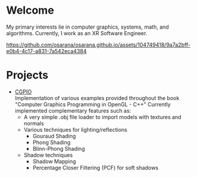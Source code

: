# Welcome
My primary interests lie in computer graphics, systems, math, and algorithms.
Currently, I work as an XR Software Engineer.

https://github.com/osarana/osarana.github.io/assets/104749418/9a7a2bff-e0b4-4c17-a831-7a542eca4384

# Projects
* [CGPIO](https://github.com/osarana/CGPIO)<br>
Implementation of various examples provided throughout the book "Computer Graphics Programming in OpenGL - C++"
Currently implemented complementary features such as:
  * A very simple .obj file loader to import models with textures and normals
  * Various techniques for lighting/reflections
    * Gouraud Shading
    * Phong Shading
    * Blinn-Phong Shading  
  * Shadow techniques
    * Shadow Mapping
    * Percentage Closer Filtering (PCF) for soft shadows 

